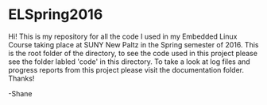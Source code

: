 # ELSpring2016
Hi! This is my repository for all the code I used in my Embedded Linux Course taking place at SUNY New Paltz in the Spring semester of 2016. This is the root folder of the directory, to see the code used in this project please see the folder labled 'code' in this directory. To take a look at log files and progress reports from this project please visit the documentation folder. Thanks!

-Shane
